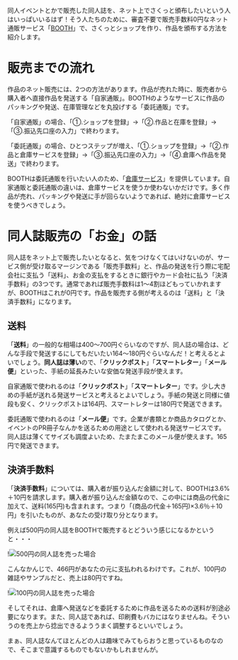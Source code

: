 同人イベントとかで販売した同人誌を、ネット上でさくっと頒布したいという人はいっぱいいるはず！そう人たちのために、審査不要で販売手数料0円なネット通販サービス「[BOOTH](https://booth.pm/start?utm_source=blog&utm_medium=banner&utm_campaign=boothmaniax)」で、さくっとショップを作り、作品を頒布する方法を紹介します。

# 販売までの流れ

作品のネット販売には、2つの方法があります。作品が売れた時に、販売者から購入者へ直接作品を発送する「自家通販」。BOOTHのようなサービスに作品のパッキングや発送、在庫管理などを丸投げする「委託通販」です。

「自家通販」の場合、「①.ショップを登録」→「②.作品と在庫を登録」→「③.振込先口座の入力」で終わります。

「委託通販」の場合、ひとつステップが増え、「①.ショップを登録」→「②.作品と倉庫サービスを登録」→「③.振込先口座の入力」→「④.倉庫へ作品を発送」で終わります。

BOOTHは委託通販を行いたい人のため、「[倉庫サービス](https://booth.pm/warehouse_guide?utm_source=blog&utm_medium=banner&utm_campaign=boothmaniax)」を提供しています。自家通販と委託通販の違いは、倉庫サービスを使うか使わないかだけです。多く作品が売れ、パッキングや発送に手が回らないようであれば、絶対に倉庫サービスを使うべきでしょう。

# 同人誌販売の「お金」の話

同人誌をネット上で販売したいとなると、気をつけなくてはいけないのが、サービス側が受け取るマージンである「販売手数料」と、作品の発送を行う際に宅配会社に支払う「送料」、お金の支払をするときに銀行やカード会社に払う「決済手数料」の3つです。通常であれば販売手数料は1〜4割ほどもっていかれますが、BOOTHはこれが0円です。作品を販売する側が考えるのは「送料」と「決済手数料」になります。

## 送料

「<strong>送料</strong>」の一般的な相場は400〜700円ぐらいなのですが、同人誌の場合は、どんな手段で発送するにしてもだいたい164〜180円ぐらいなんだ！と考えるとよいでしょう。<strong>同人誌は薄い</strong>ので、「<strong>クリックポスト</strong>」「<strong>スマートレター</strong>」「<strong>メール便</strong>」といった、手紙の延長みたいな安価な発送手段が使えます。

自家通販で使われるのは「<strong>クリックポスト</strong>」「<strong>スマートレター</strong>」です。少し大きめの手紙が送れる発送サービスと考えるとよいでしょう。手紙の発送と同様に値段も安く、クリックポストは164円、スマートレターは180円で発送できます。

委託通販で使われるのは「<strong>メール便</strong>」です。企業が書類とか商品カタログとか、イベントのPR冊子なんかを送るための用途として使われる発送サービスです。同人誌は薄くてサイズも調度よいため、たまたまこのメール便が使えます。165円で発送できます。

## 決済手数料

「<strong>決済手数料</strong>」については、購入者が振り込んだ金額に対して、BOOTHは3.6%＋10円を請求します。購入者が振り込んだ金額なので、この中には商品の代金に加えて、送料(165円)も含まれます。つまり「(商品の代金＋165円)×3.6％＋10円」を引いたものが、あなたの受け取り分となります。

例えば500円の同人誌をBOOTHで販売するとどういう感じになるかというと・・・

!![500円の同人誌を売った場合](151113_0001.jpg)

こんなかんじで、466円があなたの元に支払われるわけです。これが、100円の雑誌やサンプルだと、売上は80円ですね。

!![100円の同人誌を売った場合](151113_0002.jpg)

そしてそれは、倉庫へ発送などを委託するために作品を送るための送料が別途必要になります。また、同人誌であれば、印刷費もバカにはなりませんね。そういうのを売上から捻出できるよううまく調整するといいでしょう。

まぁ、同人誌なんてほとんどの人は趣味でみてもらおうと思っているものなので、そこまで意識するものでもないかもしれませんが。
